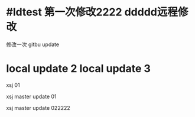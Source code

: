 ﻿#ldtest
第一次修改2222
ddddd远程修改
===============

修改一次
gitbu update

local update 2
local update 3
====================

xsj 01

xsj master update 01

xsj master update 022222
